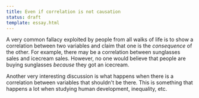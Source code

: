 ```yaml
---
title: Even if correlation is not causation
status: draft
template: essay.html
---
```

A very common fallacy exploited by people from all walks of life is to show a correlation between two variables and claim that one is the *consequence* of the other. For example, there may be a correlation between sunglasses sales and icecream sales. However, no one would believe that people are buying sunglasses *because* they got an icecream. 

Another very interesting discussion is what happens when there is a correlation between variables that shouldn't be there. This is something that happens a lot when studying human development, inequality, etc.


